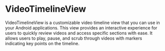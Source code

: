 # VideoTimelineView
VideoTimelineView is a customizable video timeline view that you can use in your Android applications. This view provides an interactive experience for users to quickly review videos and access specific sections with ease. It allows users to play, pause, and scrub through videos with markers indicating key points on the timeline.

